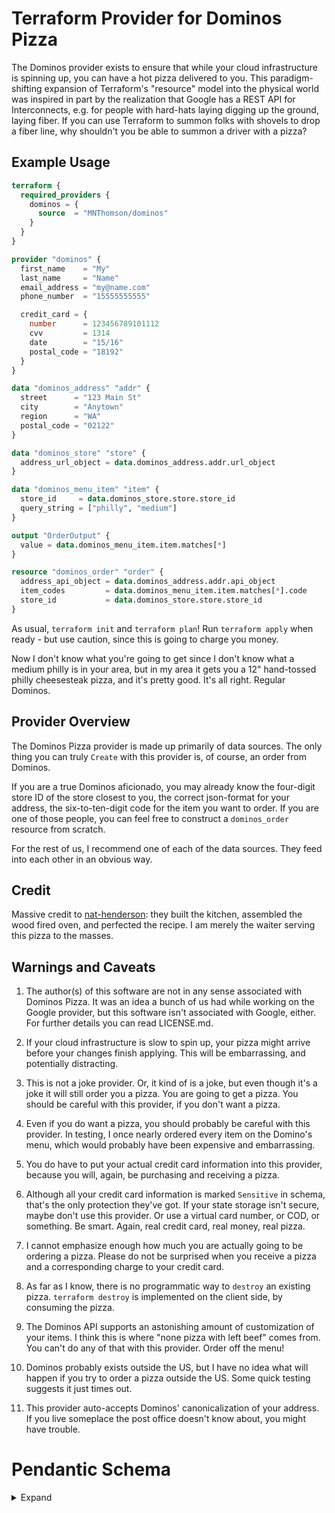 # Terraform Provider for Dominos Pizza

The Dominos provider exists to ensure that while your cloud infrastructure is spinning up, you can have a hot pizza delivered to you. This paradigm-shifting expansion of Terraform's "resource" model into the physical world was inspired in part by the realization that Google has a REST API for Interconnects, e.g. for people with hard-hats laying digging up the ground, laying fiber. If you can use Terraform to summon folks with shovels to drop a fiber line, why shouldn't you be able to summon a driver with a pizza?

## Example Usage

```terraform
terraform {
  required_providers {
    dominos = {
      source  = "MNThomson/dominos"
    }
  }
}

provider "dominos" {
  first_name    = "My"
  last_name     = "Name"
  email_address = "my@name.com"
  phone_number  = "15555555555"

  credit_card = {
    number      = 123456789101112
    cvv         = 1314
    date        = "15/16"
    postal_code = "18192"
  }
}

data "dominos_address" "addr" {
  street      = "123 Main St"
  city        = "Anytown"
  region      = "WA"
  postal_code = "02122"
}

data "dominos_store" "store" {
  address_url_object = data.dominos_address.addr.url_object
}

data "dominos_menu_item" "item" {
  store_id     = data.dominos_store.store.store_id
  query_string = ["philly", "medium"]
}

output "OrderOutput" {
  value = data.dominos_menu_item.item.matches[*]
}

resource "dominos_order" "order" {
  address_api_object = data.dominos_address.addr.api_object
  item_codes         = data.dominos_menu_item.item.matches[*].code
  store_id           = data.dominos_store.store.store_id
}
```

As usual, `terraform init` and `terraform plan`! Run `terraform apply` when ready - but use caution, since this is going to charge you money.

Now I don't know what you're going to get since I don't know what a medium philly is in your area, but in my area it gets you a 12" hand-tossed philly cheesesteak pizza, and it's pretty good. It's all right. Regular Dominos.

## Provider Overview

The Dominos Pizza provider is made up primarily of data sources. The only thing you can truly `Create` with this provider is, of course, an order from Dominos.

If you are a true Dominos aficionado, you may already know the four-digit store ID of the store closest to you, the correct json-format for your address, the six-to-ten-digit code for the item you want to order. If you are one of those people, you can feel free to construct a `dominos_order` resource from scratch.

For the rest of us, I recommend one of each of the data sources. They feed into each other in an obvious way.

## Credit

Massive credit to [nat-henderson](https://github.com/nat-henderson/terraform-provider-dominos): they built the kitchen, assembled the wood fired oven, and perfected the recipe. I am merely the waiter serving this pizza to the masses.

## Warnings and Caveats

1) The author(s) of this software are not in any sense associated with Dominos Pizza. It was an idea a bunch of us had while working on the Google provider, but this software isn't associated with Google, either. For further details you can read LICENSE.md.

2) If your cloud infrastructure is slow to spin up, your pizza might arrive before your changes finish applying. This will be embarrassing, and potentially distracting.

3) This is not a joke provider. Or, it kind of is a joke, but even though it's a joke it will still order you a pizza. You are going to get a pizza. You should be careful with this provider, if you don't want a pizza.

4) Even if you do want a pizza, you should probably be careful with this provider. In testing, I once nearly ordered every item on the Domino's menu, which would probably have been expensive and embarrassing.

5) You do have to put your actual credit card information into this provider, because you will, again, be purchasing and receiving a pizza.

6) Although all your credit card information is marked `Sensitive` in schema, that's the only protection they've got. If your state storage isn't secure, maybe don't use this provider. Or use a virtual card number, or COD, or something. Be smart. Again, real credit card, real money, real pizza.

7) I cannot emphasize enough how much you are actually going to be ordering a pizza. Please do not be surprised when you receive a pizza and a corresponding charge to your credit card.

8) As far as I know, there is no programmatic way to `destroy` an existing pizza. `terraform destroy` is implemented on the client side, by consuming the pizza.

9) The Dominos API supports an astonishing amount of customization of your items. I think this is where "none pizza with left beef" comes from. You can't do any of that with this provider. Order off the menu!

10) Dominos probably exists outside the US, but I have no idea what will happen if you try to order a pizza outside the US. Some quick testing suggests it just times out.

11) This provider auto-accepts Dominos' canonicalization of your address. If you live someplace the post office doesn't know about, you might have trouble.

# Pendantic Schema
<details>
  <summary>Expand</summary>
    <!-- schema generated by tfplugindocs -->
## Schema

### Required

- `email_address` (String)
- `first_name` (String)
- `last_name` (String)
- `phone_number` (String)

### Optional

- `credit_card` (Attributes, Sensitive) (see [below for nested schema](#nestedatt--credit_card))

<a id="nestedatt--credit_card"></a>
### Nested Schema for `credit_card`

Optional:

- `card_type` (String)
- `cvv` (Number)
- `date` (String)
- `number` (Number)
- `postal_code` (String)
</details>
